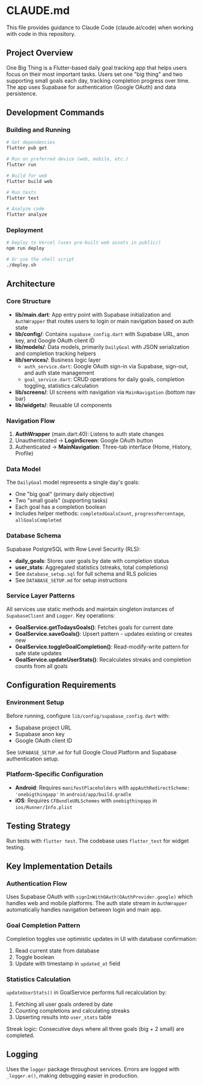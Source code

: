 # CLAUDE.md

This file provides guidance to Claude Code (claude.ai/code) when working with code in this repository.

## Project Overview

One Big Thing is a Flutter-based daily goal tracking app that helps users focus on their most important tasks. Users set one "big thing" and two supporting small goals each day, tracking completion progress over time. The app uses Supabase for authentication (Google OAuth) and data persistence.

## Development Commands

### Building and Running
```bash
# Get dependencies
flutter pub get

# Run on preferred device (web, mobile, etc.)
flutter run

# Build for web
flutter build web

# Run tests
flutter test

# Analyze code
flutter analyze
```

### Deployment
```bash
# Deploy to Vercel (uses pre-built web assets in public/)
npm run deploy

# Or use the shell script
./deploy.sh
```

## Architecture

### Core Structure
- **lib/main.dart**: App entry point with Supabase initialization and `AuthWrapper` that routes users to login or main navigation based on auth state
- **lib/config/**: Contains `supabase_config.dart` with Supabase URL, anon key, and Google OAuth client ID
- **lib/models/**: Data models, primarily `DailyGoal` with JSON serialization and completion tracking helpers
- **lib/services/**: Business logic layer
  - `auth_service.dart`: Google OAuth sign-in via Supabase, sign-out, and auth state management
  - `goal_service.dart`: CRUD operations for daily goals, completion toggling, statistics calculation
- **lib/screens/**: UI screens with navigation via `MainNavigation` (bottom nav bar)
- **lib/widgets/**: Reusable UI components

### Navigation Flow
1. **AuthWrapper** (main.dart:40): Listens to auth state changes
2. Unauthenticated → **LoginScreen**: Google OAuth button
3. Authenticated → **MainNavigation**: Three-tab interface (Home, History, Profile)

### Data Model
The `DailyGoal` model represents a single day's goals:
- One "big goal" (primary daily objective)
- Two "small goals" (supporting tasks)
- Each goal has a completion boolean
- Includes helper methods: `completedGoalsCount`, `progressPercentage`, `allGoalsCompleted`

### Database Schema
Supabase PostgreSQL with Row Level Security (RLS):
- **daily_goals**: Stores user goals by date with completion status
- **user_stats**: Aggregated statistics (streaks, total completions)
- See `database_setup.sql` for full schema and RLS policies
- See `DATABASE_SETUP.md` for setup instructions

### Service Layer Patterns
All services use static methods and maintain singleton instances of `SupabaseClient` and `Logger`. Key operations:
- **GoalService.getTodaysGoals()**: Fetches goals for current date
- **GoalService.saveGoals()**: Upsert pattern - updates existing or creates new
- **GoalService.toggleGoalCompletion()**: Read-modify-write pattern for safe state updates
- **GoalService.updateUserStats()**: Recalculates streaks and completion counts from all goals

## Configuration Requirements

### Environment Setup
Before running, configure `lib/config/supabase_config.dart` with:
- Supabase project URL
- Supabase anon key
- Google OAuth client ID

See `SUPABASE_SETUP.md` for full Google Cloud Platform and Supabase authentication setup.

### Platform-Specific Configuration
- **Android**: Requires `manifestPlaceholders` with `appAuthRedirectScheme: 'onebigthingapp'` in `android/app/build.gradle`
- **iOS**: Requires `CFBundleURLSchemes` with `onebigthingapp` in `ios/Runner/Info.plist`

## Testing Strategy

Run tests with `flutter test`. The codebase uses `flutter_test` for widget testing.

## Key Implementation Details

### Authentication Flow
Uses Supabase OAuth with `signInWithOAuth(OAuthProvider.google)` which handles web and mobile platforms. The auth state stream in `AuthWrapper` automatically handles navigation between login and main app.

### Goal Completion Pattern
Completion toggles use optimistic updates in UI with database confirmation:
1. Read current state from database
2. Toggle boolean
3. Update with timestamp in `updated_at` field

### Statistics Calculation
`updateUserStats()` in GoalService performs full recalculation by:
1. Fetching all user goals ordered by date
2. Counting completions and calculating streaks
3. Upserting results into `user_stats` table

Streak logic: Consecutive days where all three goals (big + 2 small) are completed.

## Logging
Uses the `logger` package throughout services. Errors are logged with `_logger.e()`, making debugging easier in production.
